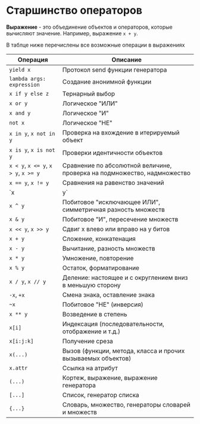 # Старшинство операторов

__Выражение__ - это объединение объектов и операторов, которые вычисляют значение. Например, выражение `x + y`.

В таблце ниже перечислены все возможные операции в выражениях

Операция | Описание
--- | ---
`yield x` | Протокол send функции генератора
`lambda args: expression` | Создание анонимной функции
`x if y else z` | Тернарный выбор
`x or y` | Логическое "ИЛИ"
`x and y` | Логическое "И"
`not x` | Логическое "НЕ"
`x in y`, `x not in y` | Проверка на вхождение в итерируемый объект
`x is y`, `x is not y` | Проверки идентичности объектов
`x < y`, `x <= y`, `x > y`, `x >= y` | Сравнение по абсолютной величине, проверка на подмножество, надмножество
`x == y`, `x != y` | Сравнения на равенство значений
`x | y` | Побитовое "ИЛИ", объединение множеств
`x ^ y` | Побитовое "исключающее ИЛИ", симметричная разность множеств
`x & y` | Побитовое "И", пересечение множеств
`x << y`, `x >> y` | Сдвиг x влево или вправо на y битов
`x + y` | Сложение, конкатенация
`x - y` | Вычитание, разность множеств
`x * y` | Умножение, повторение
`x % y` | Остаток, форматирование
`x / y`, `x // y` | Деление: настоящее и с округлением вниз в меньшую сторону
`-x`, `+x` | Смена знака, оставление знака
`~x` | Побитовое "НЕ" (инверсия)
`x ** y` | Возведение в степень
`x[i]` | Индексация (последовательности, отображение и т.д.)
`x[i:j:k]` | Получение среза
`x(...)` | Вызов (функции, метода, класса и прочих вызываемых объектов)
`x.attr` | Ссылка на атрибут
`(...)` | Кортеж, выражение, выражение генератора
`[...]` | Список, генератор списка
`{...}` | Словарь, множество, генераторы словарей и множеств
